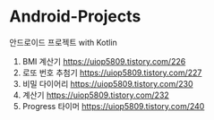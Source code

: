 # Android-Projects
안드로이드 프로젝트 with Kotlin

1. BMI 계산기 https://uiop5809.tistory.com/226
2. 로또 번호 추첨기 https://uiop5809.tistory.com/227
3. 비밀 다이어리 https://uiop5809.tistory.com/230
4. 계산기 https://uiop5809.tistory.com/232
5. Progress 타이머 https://uiop5809.tistory.com/240
